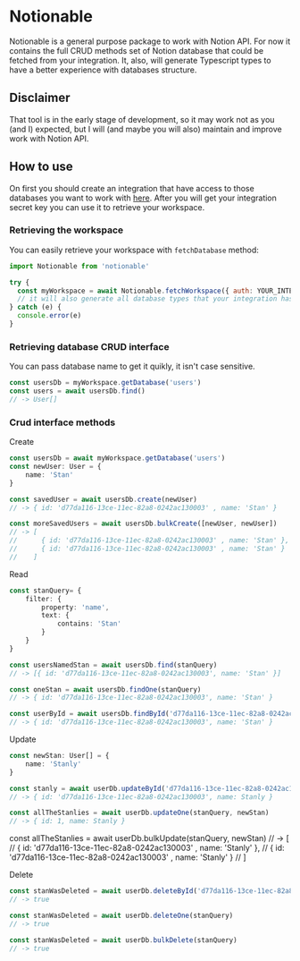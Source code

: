 # Notionable
Notionable is a general purpose package to work with Notion API. For now it contains the full CRUD methods set of Notion database that could be fetched from your integration. 
It, also, will generate Typescript types to have a better experience with databases structure.
## Disclaimer
That tool is in the early stage of development, so it may work not as you (and I) expected, but I will (and maybe you will also) maintain and improve work with Notion API.
## How to use
On first you should create an integration that have access to those databases you want to work with [here](https://www.notion.so/my-integrations).
After you will get your integration secret key you can use it to retrieve your workspace.
### Retrieving the workspace
You can easily retrieve your workspace with `fetchDatabase` method:
```js
import Notionable from 'notionable'

try {
  const myWorkspace = await Notionable.fetchWorkspace({ auth: YOUR_INTEGRATION_KEY }, './your-types-path') 
  // it will also generate all database types that your integration has access to
} catch (e) {
  console.error(e)
}
```
### Retrieving database CRUD interface
You can pass database name to get it quikly, it isn't case sensitive.
```js
const usersDb = myWorkspace.getDatabase('users')
const users = await usersDb.find() 
// -> User[]
```
### Crud interface methods
Create

```ts
const usersDb = await myWorkspace.getDatabase('users')
const newUser: User = {
	name: 'Stan'
}

const savedUser = await usersDb.create(newUser) 
// -> { id: 'd77da116-13ce-11ec-82a8-0242ac130003' , name: 'Stan' }

const moreSavedUsers = await usersDb.bulkCreate([newUser, newUser])
// -> [
//      { id: 'd77da116-13ce-11ec-82a8-0242ac130003' , name: 'Stan' },
//      { id: 'd77da116-13ce-11ec-82a8-0242ac130003' , name: 'Stan' }
//    ]
```

Read
```ts
const stanQuery= {
	filter: { 
		property: 'name',
		text: {
			contains: 'Stan'
		} 
	}
}

const usersNamedStan = await usersDb.find(stanQuery) 
// -> [{ id: 'd77da116-13ce-11ec-82a8-0242ac130003', name: 'Stan' }]

const oneStan = await usersDb.findOne(stanQuery) 
// -> { id: 'd77da116-13ce-11ec-82a8-0242ac130003', name: 'Stan' }

const userById = await usersDb.findById('d77da116-13ce-11ec-82a8-0242ac130003') 
// -> { id: 'd77da116-13ce-11ec-82a8-0242ac130003', name: 'Stan' }
```

Update
```ts
const newStan: User[] = {
	name: 'Stanly'
}

const stanly = await userDb.updateById('d77da116-13ce-11ec-82a8-0242ac130003', newStan)
// -> { id: 'd77da116-13ce-11ec-82a8-0242ac130003', name: Stanly }

const allTheStanlies = await userDb.updateOne(stanQuery, newStan)
// -> { id: 1, name: Stanly }
```
const allTheStanlies = await userDb.bulkUpdate(stanQuery, newStan)
// -> [
//      { id: 'd77da116-13ce-11ec-82a8-0242ac130003' , name: 'Stanly' },
//      { id: 'd77da116-13ce-11ec-82a8-0242ac130003' , name: 'Stanly' }
//    ]

Delete
```ts
const stanWasDeleted = await userDb.deleteById('d77da116-13ce-11ec-82a8-0242ac130003')
// -> true

const stanWasDeleted = await userDb.deleteOne(stanQuery)
// -> true

const stanWasDeleted = await userDb.bulkDelete(stanQuery)
// -> true
```
